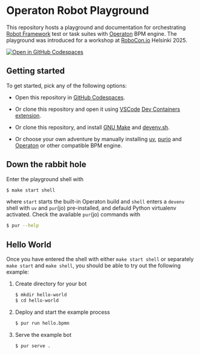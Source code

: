 # Operaton Robot Playground

This repository hosts a playground and documentation for orchestrating [Robot Framework](https://robotframework.org/) test or task suites with [Operaton](https://operaton.org/) BPM engine. The playground was introduced for a workshop at [RoboCon.io](https://robocon.io/) Helsinki 2025.

[![Open in GitHub Codespaces](https://github.com/codespaces/badge.svg)](https://codespaces.new/datakurre/operaton-robot-playground)

## Getting started

To get started, pick any of the following options:

* Open this repository in [GitHub Codespaces](https://codespaces.new/datakurre/operaton-robot-playground).

* Or clone this repository and open it using [VSCode](https://code.visualstudio.com/) [Dev Containers](https://code.visualstudio.com/docs/devcontainers/containers) [extension](https://marketplace.visualstudio.com/items?itemName=ms-vscode-remote.remote-containers).

* Or clone this repository, and install [GNU Make](https://www.gnu.org/software/make/) and [devenv.sh](https://devenv.sh/).

* Or choose your own adventure by manually installing [uv](https://docs.astral.sh/uv/), [purjo](https://pypi.org/project/purjo/) and [Operaton](https://operaton) or other compatible BPM engine.


## Down the rabbit hole

Enter the playground shell with

```bash
$ make start shell
```

where `start` starts the built-in Operaton build and `shell` enters a `devenv` shell with `uv` and `pur`(jo) pre-installed, and defauld Python virtualenv activated. Check the available `pur`(jo) commands with

```sh
$ pur --help
```


## Hello World

Once you have entered the shell with either `make start shell` or separately `make start` and `make shell`, you should be able to try out the following example:

1. Create directory for your bot

   ```sh
   $ mkdir hello-world
   $ cd hello-world
   ```

2. Deploy and start the example process

   ```sh
   $ pur run hello.bpmn
   ```

3. Serve the example bot

   ```sh
   $ pur serve .
   ```